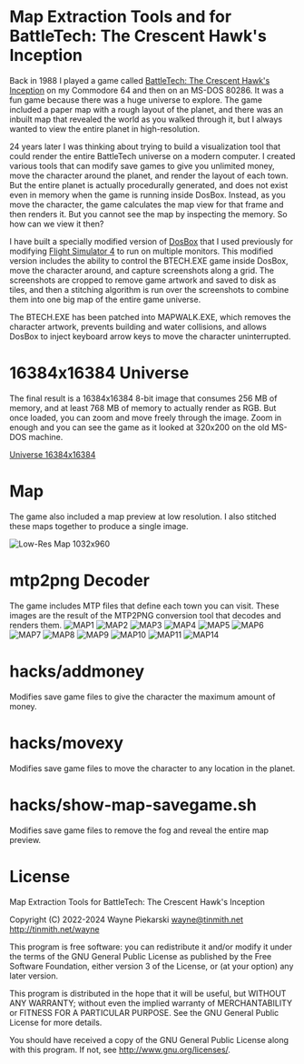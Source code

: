 # Map Extraction Tools and for BattleTech: The Crescent Hawk's Inception

Back in 1988 I played a game called [BattleTech: The Crescent Hawk's Inception](https://en.wikipedia.org/wiki/BattleTech:_The_Crescent_Hawk%27s_Inception)
on my Commodore 64 and then on an MS-DOS 80286. It was a fun game because there
was a huge universe to explore. The game included a paper map with a rough
layout of the planet, and there was an inbuilt map that revealed the world
as you walked through it, but I always wanted to view the entire planet in
high-resolution.

24 years later I was thinking about trying to build a visualization tool that
could render the entire BattleTech universe on a modern computer. I created
various tools that can modify save games to give you unlimited money, move
the character around the planet, and render the layout of each town. But the
entire planet is actually procedurally generated, and does not exist even in
memory when the game is running inside DosBox. Instead, as you move the character,
the game calculates the map view for that frame and then renders it. But you
cannot see the map by inspecting the memory. So how can we view it then?

I have built a specially modified version of [DosBox](https://github.com/waynepiekarski/fs4-dosbox)
that I used previously for modifying [Flight Simulator 4](https://www.waynepiekarski.net/blog/2017/06/immersive-flight-sim-4.htm) to run on multiple monitors.
This modified version includes the ability to control the BTECH.EXE game inside
DosBox, move the character around, and capture screenshots along a grid. The
screenshots are cropped to remove game artwork and saved to disk as tiles, and then a stitching algorithm is
run over the screenshots to combine them into one big map of the entire game universe.

The BTECH.EXE has been patched into MAPWALK.EXE, which removes the character
artwork, prevents building and water collisions, and allows DosBox to inject
keyboard arrow keys to move the character uninterrupted.

# 16384x16384 Universe

The final result is a 16384x16384 8-bit image that consumes 256 MB of memory,
and at least 768 MB of memory to actually render as RGB. But once loaded,
you can zoom and move freely through the image. Zoom in enough and you can
see the game as it looked at 320x200 on the old MS-DOS machine.

[Universe 16384x16384](./universe/universe-all.png)

# Map

The game also included a map preview at low resolution. I also stitched these
maps together to produce a single image.

![Low-Res Map 1032x960](./docs/map-combined.png)

# mtp2png Decoder

The game includes MTP files that define each town you can visit. These images
are the result of the MTP2PNG conversion tool that decodes and renders them.
![MAP1](./mtp-maps/MAP1-tiles.png)
![MAP2](./mtp-maps/MAP2-tiles.png)
![MAP3](./mtp-maps/MAP3-tiles.png)
![MAP4](./mtp-maps/MAP4-tiles.png)
![MAP5](./mtp-maps/MAP5-tiles.png)
![MAP6](./mtp-maps/MAP6-tiles.png)
![MAP7](./mtp-maps/MAP7-tiles.png)
![MAP8](./mtp-maps/MAP8-tiles.png)
![MAP9](./mtp-maps/MAP9-tiles.png)
![MAP10](./mtp-maps/MAP10-tiles.png)
![MAP11](./mtp-maps/MAP11-tiles.png)
![MAP14](./mtp-maps/MAP4-tiles.png)

# hacks/addmoney

Modifies save game files to give the character the maximum amount of money.

# hacks/movexy

Modifies save game files to move the character to any location in the planet.

# hacks/show-map-savegame.sh

Modifies save game files to remove the fog and reveal the entire map preview.

# License

Map Extraction Tools for BattleTech: The Crescent Hawk's Inception

Copyright (C) 2022-2024 Wayne Piekarski
wayne@tinmith.net http://tinmith.net/wayne

This program is free software: you can redistribute it and/or modify
it under the terms of the GNU General Public License as published by
the Free Software Foundation, either version 3 of the License, or
(at your option) any later version.

This program is distributed in the hope that it will be useful,
but WITHOUT ANY WARRANTY; without even the implied warranty of
MERCHANTABILITY or FITNESS FOR A PARTICULAR PURPOSE.  See the
GNU General Public License for more details.

You should have received a copy of the GNU General Public License
along with this program.  If not, see <http://www.gnu.org/licenses/>.

